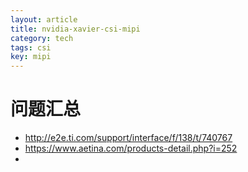 ```yaml
---
layout: article
title: nvidia-xavier-csi-mipi
category: tech
tags: csi
key: mipi
---
```

# 问题汇总
* http://e2e.ti.com/support/interface/f/138/t/740767
* https://www.aetina.com/products-detail.php?i=252
* 
